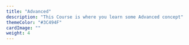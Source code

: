 ```yaml
---
title: "Advanced"
description: "This Course is where you learn some Advanced concept"
themeColor: "#3C494F"
cardImage: ""
weight: 4
---
```



